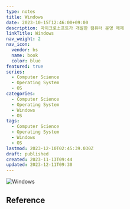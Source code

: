 ```yaml
---
type: notes
title: Windows
date: 2023-10-15T12:46:00+09:00
description: 마이크로소프트가 개발한 컴퓨터 운영 체제
linkTitle: Windows
nav_weight: 2
nav_icon:
  vendor: bs
  name: book
  color: blue
featured: true
series:
  - Computer Science
  - Operating System
  - OS
categories:
  - Computer Science
  - Operating System
  - Windows
  - OS
tags:
  - Computer Science
  - Operating System
  - Windows
  - OS
lastmod: 2023-12-10T02:45:39.030Z
draft: published
created: 2023-11-13T09:44
updated: 2023-12-11T09:30
---
```


![Windows](/computer-science/windows.png#center)

## Reference
